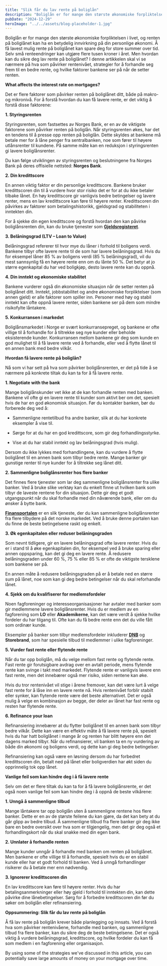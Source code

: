 ```yaml
---
title: "Slik får du lav rente på boliglån"
description: "Boliglån er for mange den største økonomiske forpliktelsen i livet, og renten på boliglånet kan ha en betydelig innvirkning på din personlige økonomi. Å få lavest mulig rente på boliglånet kan spare deg for store summer over tid. Selv små renteendringer kan utgjøre flere tusen kroner i året. Men hvordan kan du sikre deg lav &#8230; Read more"
pubDate: "2024-12-29"
heroImage: "../../assets/blog-placeholder-1.jpg"
---
```


Boliglån er for mange den største økonomiske forpliktelsen i livet, og renten på boliglånet kan ha en betydelig innvirkning på din personlige økonomi. Å få lavest mulig rente på boliglånet kan spare deg for store summer over tid. Selv små renteendringer kan utgjøre flere tusen kroner i året. Men hvordan kan du sikre deg lav rente på boliglånet? I denne artikkelen skal vi se nærmere på hva som påvirker rentenivået, strategier for å forhandle seg frem til en bedre rente, og hvilke faktorer bankene ser på når de setter renten.

**What affects the interest rate on mortgages?**

Det er flere faktorer som påvirker renten på boliglånet ditt, både på makro- og mikronivå. For å forstå hvordan du kan få lavere rente, er det viktig å forstå disse faktorene:

**1. Styringsrenten**

Styringsrenten, som fastsettes av Norges Bank, er en av de viktigste faktorene som påvirker renten på boliglån. Når styringsrenten økes, har det en tendens til å presse opp renten på boliglån. Dette skyldes at bankene må betale mer for å låne penger fra sentralbanken, noe som fører til høyere utlånsrenter til kundene. På samme måte kan en reduksjon i styringsrenten gi lavere boliglånsrenter.

Du kan følge utviklingen av styringsrenten og beslutningene fra Norges Bank på deres offisielle nettsted: **Norges Bank**.

**2. Din kredittscore**

En annen viktig faktor er din personlige kredittscore. Bankene bruker kredittscoren din til å vurdere hvor stor risiko det er for at du ikke betaler tilbake lånet. En høy kredittscore gir vanligvis bedre betingelser og lavere renter, mens en lav kredittscore kan føre til høyere renter. Kredittscoren din påvirkes av faktorer som betalingshistorikk, gjeldsgrad og stabiliteten i inntekten din.

For å sjekke din egen kredittscore og forstå hvordan den kan påvirke boliglånsrenten din, kan du bruke tjenester som **[Gjeldsregisteret](https://www.gjeldsregisteret.com)**.

**3. Belåningsgrad (LTV &#8211; Loan to Value)**

Belåningsgrad refererer til hvor mye du låner i forhold til boligens verdi. Bankene tilbyr ofte lavere rente til de som har lavere belåningsgrad. Hvis du for eksempel låner 85 % av boligens verdi (85 % belåningsgrad), vil du mest sannsynlig få en høyere rente enn om du lånte 50 %. Det betyr at jo større egenkapital du har ved boligkjøp, desto lavere rente kan du oppnå.

**4. Din inntekt og økonomiske stabilitet**

Bankene vurderer også din økonomiske situasjon når de setter renten på boliglånet ditt. Inntekt, jobbstabilitet og andre økonomiske forpliktelser (som annen gjeld) er alle faktorer som spiller inn. Personer med høy og stabil inntekt kan ofte oppnå lavere renter, siden bankene ser på dem som mindre risikofylte låntakere.

**5. Konkurransen i markedet**

Boliglånsmarkedet i Norge er svært konkurransepreget, og bankene er ofte villige til å forhandle for å tiltrekke seg nye kunder eller beholde eksisterende kunder. Konkurransen mellom bankene gir deg som kunde en god mulighet til å få lavere rente ved å forhandle, eller ved å flytte lånet til en annen bank med bedre vilkår.

**Hvordan få lavere rente på boliglån?**

Nå som vi har sett på hva som påvirker boliglånsrenten, er det på tide å se nærmere på konkrete tiltak du kan ta for å få lavere rente.

**1. Negotiate with the bank**

Mange boliglånskunder vet ikke at de kan forhandle renten med banken. Bankene vil ofte gi en lavere rente til kunder som aktivt ber om det, spesielt hvis de har en god økonomisk situasjon. Før du kontakter banken, bør du forberede deg ved å:

- Sammenligne rentetilbud fra andre banker, slik at du har konkrete eksempler å vise til.

- Sørge for at du har en god kredittscore, som gir deg forhandlingsstyrke.

- Vise at du har stabil inntekt og lav belåningsgrad (hvis mulig).

Dersom du ikke lykkes med forhandlingene, kan du vurdere å flytte boliglånet til en annen bank som tilbyr bedre rente. Mange banker gir gunstige renter til nye kunder for å tiltrekke seg lånet ditt.

**2. Sammenligne boliglånsrenter hos flere banker**

Det finnes flere tjenester som lar deg sammenligne boliglånsrenter fra ulike banker. Ved å bruke slike verktøy kan du enkelt finne ut hvilken bank som tilbyr de laveste rentene for din situasjon. Dette gir deg et godt utgangspunkt når du skal forhandle med din nåværende bank, eller om du ønsker å bytte bank.

**[Finansportalen](https://www.finansportalen.no)** er en slik tjeneste, der du kan sammenligne boliglånsrenter fra flere tilbydere på det norske markedet. Ved å bruke denne portalen kan du finne de beste betingelsene raskt og enkelt.

**3. Øk egenkapitalen eller reduser belåningsgraden**

Som nevnt tidligere, gir en lavere belåningsgrad ofte lavere renter. Hvis du er i stand til å øke egenkapitalen din, for eksempel ved å bruke sparing eller annen oppsparing, kan det gi deg en lavere rente. Å redusere belåningsgraden under 60 %, 75 % eller 85 % er ofte de viktigste tersklene som bankene ser på.

En annen måte å redusere belåningsgraden på er å betale ned en større sum på lånet, noe som kan gi deg bedre betingelser når du skal reforhandle lånet.

**4. Sjekk om du kvalifiserer for medlemsfordeler**

Noen fagforeninger og interesseorganisasjoner har avtaler med banker som gir medlemmene lavere boliglånsrenter. Hvis du er medlem av en fagforening som **LO** eller **Akademikerne**, kan det være verdt å sjekke hvilke fordeler du har tilgang til. Ofte kan du få bedre rente enn det du ville fått som ordinær kunde.

Eksempler på banker som tilbyr medlemsfordeler inkluderer **[DNB](https://www.dnb.no)** og **Storebrand**, som har spesielle tilbud til medlemmer i ulike fagforeninger.

**5. Vurder fast rente eller flytende rente**

Når du tar opp boliglån, må du velge mellom fast rente og flytende rente. Fast rente gir forutsigbare avdrag over en avtalt periode, mens flytende rente kan svinge i takt med markedet. Flytende rente er vanligvis lavere enn fast rente, men det innebærer også mer risiko, siden rentene kan øke.

Hvis du tror rentenivået vil stige i årene fremover, kan det være lurt å velge fast rente for å låse inn en lavere rente nå. Hvis rentenivået forblir stabilt eller synker, kan flytende rente være det beste alternativet. Det er også mulig å velge en kombinasjon av begge, der deler av lånet har fast rente og resten har flytende rente.

**6. Refinance your loan**

Refinansiering innebærer at du flytter boliglånet til en annen bank som tilbyr bedre vilkår. Dette kan være en effektiv måte å få lavere rente på, spesielt hvis du har hatt boliglånet i mange år og renten har blitt høyere enn det dagens marked tilbyr. Når du refinansierer, vil banken ta en ny vurdering av både din økonomi og boligens verdi, og dette kan gi deg bedre betingelser.

Refinansiering kan også være en løsning dersom du har forbedret kredittscoren din, betalt ned på lånet eller boligverdien har økt siden du opprinnelig tok opp lånet.

**Vanlige feil som kan hindre deg i å få lavere rente**

Selv om det er flere tiltak du kan ta for å få lavere boliglånsrente, er det også noen vanlige feil som kan hindre deg i å oppnå de beste vilkårene:

**1. Unngå å sammenligne tilbud**

Mange låntakere tar opp boliglån uten å sammenligne rentene hos flere banker. Dette er en av de største feilene du kan gjøre, da det kan bety at du går glipp av bedre tilbud. Å sammenligne tilbud fra flere banker gir deg ikke bare en bedre oversikt over hva som er tilgjengelig, men det gir deg også et forhandlingskort når du skal snakke med din egen bank.

**2. Unnlater å forhandle renten**

Mange kunder unngår å forhandle med banken om renten på boliglånet. Men bankene er ofte villige til å forhandle, spesielt hvis du er en stabil kunde eller har et godt forhold til banken. Ved å unngå forhandlinger risikerer du å betale mer enn nødvendig.

**3. Ignorerer kredittscoren din**

En lav kredittscore kan føre til høyere renter. Hvis du har betalingsanmerkninger eller høy gjeld i forhold til inntekten din, kan dette påvirke dine lånebetingelser. Sørg for å forbedre kredittscoren din før du søker om boliglån eller refinansiering.

**Oppsummering: Slik får du lav rente på boliglån**

Å få lav rente på boliglån krever både planlegging og innsats. Ved å forstå hva som påvirker rentenivåene, forhandle med banken, og sammenligne tilbud fra flere banker, kan du sikre deg de beste betingelsene. Det er også viktig å vurdere belåningsgrad, kredittscore, og hvilke fordeler du kan få som medlem i en fagforening eller organisasjon.

By using some of the strategies we've discussed in this article, you can potentially save large amounts of money on your mortgage over time.